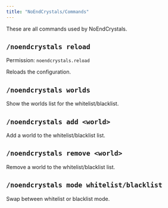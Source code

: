 ```yaml
---
title: "NoEndCrystals/Commands"
---
```

These are all commands used by NoEndCrystals.

## `/noendcrystals reload`
Permission: `noendcrystals.reload`

Reloads the configuration.

## `/noendcrystals worlds`
Show the worlds list for the whitelist/blacklist.

## `/noendcrystals add <world>`
Add a world to the whitelist/blacklist list.

## `/noendcrystals remove <world>`
Remove a world to the whitelist/blacklist list.

## `/noendcrystals mode whitelist/blacklist`
Swap between whitelist or blacklist mode.